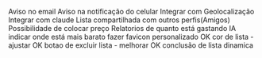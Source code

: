 Aviso no email
Aviso na notificação do celular
Integrar com Geolocalização
Integrar com claude
Lista compartilhada com outros perfis(Amigos)
Possibilidade de colocar preço
Relatorios de quanto está gastando
IA indicar onde está mais barato 
fazer favicon personalizado OK
cor de lista - ajustar OK
botao de excluir lista - melhorar OK
conclusão de lista dinamica 